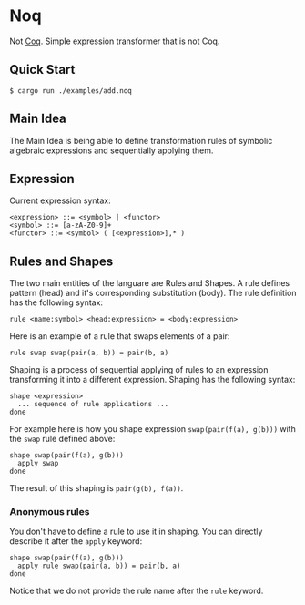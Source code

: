 # Noq

Not [Coq](https://coq.inria.fr/). Simple expression transformer that is not Coq.

## Quick Start

```console
$ cargo run ./examples/add.noq
```

## Main Idea

The Main Idea is being able to define transformation rules of symbolic algebraic expressions and sequentially applying them.

## Expression

Current expression syntax:

```
<expression> ::= <symbol> | <functor>
<symbol> ::= [a-zA-Z0-9]+
<functor> ::= <symbol> ( [<expression>],* )
```

## Rules and Shapes

The two main entities of the languare are Rules and Shapes. A rule defines pattern (head) and it's corresponding substitution (body). The rule definition has the following syntax:

```
rule <name:symbol> <head:expression> = <body:expression>
```

Here is an example of a rule that swaps elements of a pair:

```
rule swap swap(pair(a, b)) = pair(b, a)
```

Shaping is a process of sequential applying of rules to an expression transforming it into a different expression. Shaping has the following syntax:

```
shape <expression>
  ... sequence of rule applications ...
done
```

For example here is how you shape expression `swap(pair(f(a), g(b)))` with the `swap` rule defined above:

```
shape swap(pair(f(a), g(b)))
  apply swap
done
```

The result of this shaping is `pair(g(b), f(a))`.

### Anonymous rules

You don't have to define a rule to use it in shaping. You can directly describe it after the `apply` keyword:

```
shape swap(pair(f(a), g(b)))
  apply rule swap(pair(a, b)) = pair(b, a)
done
```

Notice that we do not provide the rule name after the `rule` keyword.
